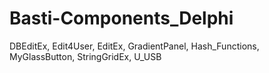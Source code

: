 # Basti-Components_Delphi
DBEditEx,
Edit4User, 
EditEx, 
GradientPanel, 
Hash_Functions, 
MyGlassButton, 
StringGridEx, 
U_USB
